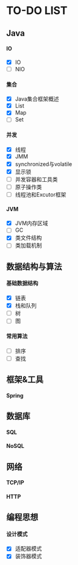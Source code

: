 # TO-DO LIST

## Java

#### IO
- [x] IO
- [ ] NIO

#### 集合
- [x] Java集合框架概述
- [x] List
- [x] Map
- [ ] Set

#### 并发
- [x] 线程
- [x] JMM
- [x] synchronized与volatile
- [x] 显示锁
- [ ] 并发容器和工具类
- [ ] 原子操作类
- [ ] 线程池和Excutor框架

#### JVM
- [x] JVM内存区域
- [ ] GC
- [x] 类文件结构
- [ ] 类加载机制

## 数据结构与算法

#### 基础数据结构
- [x] 链表
- [x] 栈和队列
- [ ] 树
- [ ] 图

#### 常用算法

- [ ] 排序
- [ ] 查找

## 框架&工具

#### Spring

## 数据库

#### SQL
#### NoSQL

## 网络

#### TCP/IP
#### HTTP

## 编程思想

#### 设计模式

- [x] 适配器模式
- [x] 装饰器模式
